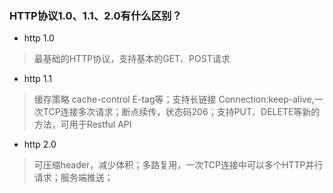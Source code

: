 ### HTTP协议1.0、1.1、2.0有什么区别？
+ http 1.0
> 最基础的HTTP协议，支持基本的GET、POST请求
+ http 1.1
> 缓存策略 cache-control E-tag等；支持长链接 Connection:keep-alive,一次TCP连接多次请求；断点续传，状态码206；支持PUT、DELETE等新的方法，可用于Restful API
+ http 2.0
> 可压缩header，减少体积；多路复用，一次TCP连接中可以多个HTTP并行请求；服务端推送；
